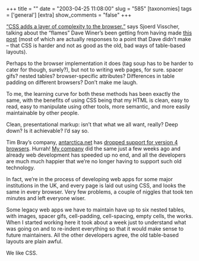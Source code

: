 +++
title = ""
date = "2003-04-25 11:08:00"
slug = "585"
[taxonomies]
tags = ['general']
[extra]
show_comments = "false"
+++

[<q cite="http://w3future.com/weblog/2003/04/24.xml#a220" lang="en">CSS adds a layer of complexity to the browser.</q>](http://w3future.com/weblog/2003/04/24.xml#a220) says Sjoerd Visscher, talking about the “flames” Dave Winer’s been getting from having made [this post](http://scriptingnews.userland.com/2003/04/18#When:4:01:26AM) (most of which are actually responses to a point that Dave didn’t make – that CSS is harder and not as good as the old, bad ways of table-based layouts).

Perhaps to the browser implementation it does (tag soup has to be harder to cater for though, surely?), but not to writing web pages, for sure. spacer gifs? nested tables? browser-specific attributes? Differences in table padding on different browsers? Don’t make me laugh.

To me, the learning curve for both these methods has been exactly the same, with the benefits of using CSS being that my HTML is clean, easy to read, easy to manipulate using other tools, more semantic, and more easily maintainable by other people.

Clean, presentational markup: isn’t that what we all want, really? Deep down? Is it achievable? I’d say so.

Tim Bray’s company, [antarctica.net](http://www.antarctica.net) has [dropped support for version 4 browsers](http://tbray.org/ongoing/When/200x/2003/04/23/DieNumber4). Hurrah! [My company](http://www.ibase.com) did the same just a few weeks ago and already web development has speeded up no end, and all the developers are much much happier that we’re no longer having to support such old technology.

In fact, we’re in the process of developing web apps for some major institutions in the UK, and every page is laid out using CSS, and looks the same in every browser. Very few problems, a couple of niggles that took ten minutes and left everyone wiser.

Some legacy web apps we have to maintain have up to six nested tables, with images, spacer gifs, cell-padding, cell-spacing, empty cells, the works. When I started working here it took about a week just to understand what was going on and to re-indent everything so that it would make sense to future maintainers. All the other developers agree, the old table-based layouts are plain awful.

We like CSS.
